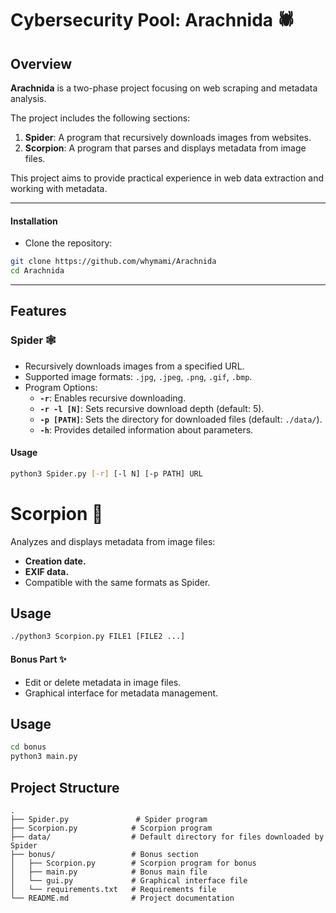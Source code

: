 # Cybersecurity Pool: Arachnida 🕷️

## Overview
**Arachnida** is a two-phase project focusing on web scraping and metadata analysis.

The project includes the following sections:
1. **Spider**: A program that recursively downloads images from websites.
2. **Scorpion**: A program that parses and displays metadata from image files.

This project aims to provide practical experience in web data extraction and working with metadata.

---

#### Installation
- Clone the repository:
```bash
git clone https://github.com/whymami/Arachnida
cd Arachnida
```
---

## Features

### Spider 🕸️
- Recursively downloads images from a specified URL.
- Supported image formats: `.jpg`, `.jpeg`, `.png`, `.gif`, `.bmp`.
- Program Options:
  - **`-r`**: Enables recursive downloading.
  - **`-r -l [N]`**: Sets recursive download depth (default: 5).
  - **`-p [PATH]`**: Sets the directory for downloaded files (default: `./data/`).
  - **`-h`**: Provides detailed information about parameters.

#### Usage
```bash
python3 Spider.py [-r] [-l N] [-p PATH] URL
```

# Scorpion 🦂

Analyzes and displays metadata from image files:
- **Creation date.**
- **EXIF data.**
- Compatible with the same formats as Spider.

## Usage

```bash
./python3 Scorpion.py FILE1 [FILE2 ...]
```

#### Bonus Part ✨
- Edit or delete metadata in image files.
- Graphical interface for metadata management.

## Usage
```bash
cd bonus
python3 main.py
```

## Project Structure
```plaintext
.
├── Spider.py               # Spider program
├── Scorpion.py            # Scorpion program
├── data/                  # Default directory for files downloaded by Spider
├── bonus/                 # Bonus section
│   ├── Scorpion.py        # Scorpion program for bonus
│   ├── main.py            # Bonus main file
│   └── gui.py             # Graphical interface file
│   └── requirements.txt   # Requirements file
└── README.md              # Project documentation
```

